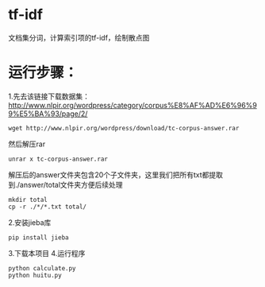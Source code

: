 # tf-idf
文档集分词，计算索引项的tf-idf，绘制散点图
# 运行步骤：
1.先去该链接下载数据集：http://www.nlpir.org/wordpress/category/corpus%E8%AF%AD%E6%96%99%E5%BA%93/page/2/
```
wget http://www.nlpir.org/wordpress/download/tc-corpus-answer.rar
```
然后解压rar
```
unrar x tc-corpus-answer.rar
```
解压后的answer文件夹包含20个子文件夹，这里我们把所有txt都提取到./answer/total文件夹方便后续处理
```
mkdir total
cp -r ./*/*.txt total/
```

2.安装jieba库
```
pip install jieba
```
3.下载本项目
4.运行程序
```
python calculate.py
python huitu.py
```
